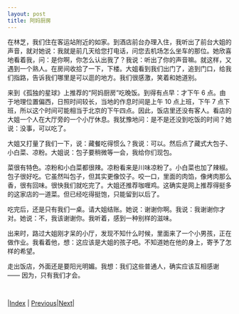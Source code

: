 ```yaml
---
layout: post
title: 阿妈厨房
---
```


在林芝，我们住在客运站附近的如家。到酒店前台办理入住，我听出了前台大姐的声音，就对她说：我就是前几天给您打电话，问您去机场怎么坐车的那位。她欣喜地看着我，问：是你啊，你怎么认出我了？我说：听出了你的声音嘛。就这样，又遇到一个熟人。在房间收拾了一下，下楼。大姐看到我们出门了，追到门口，给我们指路，告诉我们哪里是可以逛的地方。我们很感激，笑着和她道别。

来到《孤独的星球》上推荐的“阿妈厨房”吃晚饭。到得有点早：才下午 6 点。由于地理位置偏西，日照时间较长，当地的作息时间是上午 10 点上班，下午 7 点下班，所以这个时间可能相当于北京的下午四点。因此，饭店里还没有客人。看店的大姐一个人在大厅旁的一个小厅休息。我犹豫地问：是不是还没到吃饭的时间？她说：没事，可以吃了。

大姐又打量了我们一下，说：藏餐吃得惯么？我说：可以。然后点了藏式大包子、小白菜、凉粉。大姐说：包子要稍微等一会，我给你们现包。

菜很有特色。凉粉和小白菜都很辣。凉粉看来是川味凉粉了。小白菜也加了辣椒。包子很好吃。它虽然叫包子，但其实更像饺子。咬一口，里面的肉馅，像烤肉那么香，很有回味。很快我们就吃完了。大姐还推荐咖喱鸡。这确实是网上推荐得挺多的这家店的一道菜。但已经吃得挺饱，只能留到以后了。

吃完后，还是只有我们一桌。请大姐结账。她说：谢谢你啊。我说：我谢谢你才对。她说：不，我该谢谢你。我听着，感到一种别样的滋味。

出来时，路过大姐刚才呆的小厅，发现不知什么时候，里面来了一个小男孩，正在做作业。我看着他，想：这应该是大姐的孩子吧。不知道她在他的身上，寄予了怎样的希望。

走出饭店，外面还是要阳光明媚。我想：我们这些普通人，确实应该互相感谢 —— 因为，只有我们才会。

<br/>

|[Index](../) | [Previous](87-xingcuo)|[Next](93-chaoshi)|

